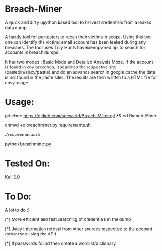 # Breach-Miner
A quick and dirty upython based tool to harvest credentials from a leaked data dump

A handy tool for pentesters to recon their victims in scope. Using this tool one can identify the victims email account has been leaked during any breaches. The tool uses Troy Hunts haveibeenpwned api to search for accounts in breach dumps. 

It has two modes : Basic Mode and Detailed Analysis Mode. If the account is found in any breaches, it searches the respective site (pastebin/slexy/pastie) and do an advance search in google cache the data is not found in the paste sites. The results are then written to a HTML file for easy usage.

Usage:
==============
git clone https://github.com/secworld/Breach-Miner.git && cd Breach-Miner 

chmod +x breachminer.py requirements.sh

./requirements.sh

python breachminer.py


Tested On:
===========
Kali 2.0

To Do:
=======

A lot to do :)

[*] More efficient and fast searching of credentials in the dump

[*] Juicy information retrival from other sources respective to the account (other than using the API)

[*] If passwords found then create a wordlist/dictionary

